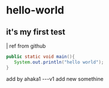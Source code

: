 # hello-world
## it's my first test
| ref from github
~~~ java
public static void main(){
   System.out.println("hello world");
}
~~~

add by ahaka1 ---v1
add new somethine
